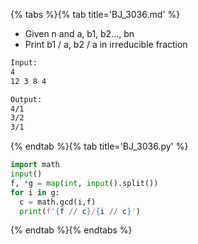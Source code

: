 {% tabs %}{% tab title='BJ_3036.md' %}

* Given n and a, b1, b2..., bn
* Print b1 / a, b2 / a in irreducible fraction

```txt
Input:
4
12 3 8 4

Output:
4/1
3/2
3/1
```

{% endtab %}{% tab title='BJ_3036.py' %}

```py
import math
input()
f, *g = map(int, input().split())
for i in g:
  c = math.gcd(i,f)
  print(f'{f // c}/{i // c}')
```

{% endtab %}{% endtabs %}
